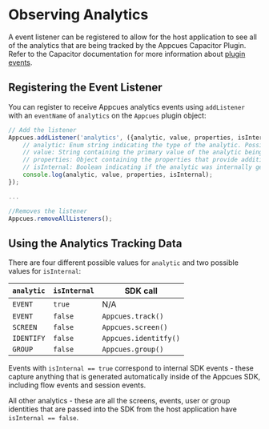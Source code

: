 # Observing Analytics

A event listener can be registered to allow for the host application to see all of the analytics that are being tracked by the Appcues Capacitor Plugin.  Refer to the Capacitor documentation for more information about [plugin events](https://capacitorjs.com/docs/v2/plugins/ios#plugin-events).

## Registering the Event Listener

You can register to receive Appcues analytics events using `addListener` with an `eventName` of `analytics` on the `Appcues` plugin object:

```js
// Add the listener
Appcues.addListener('analytics', ({analytic, value, properties, isInternal}) => {
    // analytic: Enum string indicating the type of the analytic. Possible values listed below.
    // value: String containing the primary value of the analytic being tracked. For events - the event name, for screens - the screen title, for identify - the user ID, for group - the group ID.
    // properties: Object containing the properties that provide additional context about the analytic.
    // isInternal: Boolean indicating if the analytic was internally generated by the SDK, as opposed to passed in from the host application.
    console.log(analytic, value, properties, isInternal);
});

...

//Removes the listener
Appcues.removeAllListeners();
 ```

## Using the Analytics Tracking Data

There are four different possible values for `analytic` and two possible values for `isInternal`:

| `analytic`     | `isInternal` | SDK call              |
| -------------- | ------------ | --------------------- |
| `EVENT`        | `true`       | N/A                   |
| `EVENT`        | `false`      | `Appcues.track()`     |
| `SCREEN`       | `false`      | `Appcues.screen()`    |
| `IDENTIFY`     | `false`      | `Appcues.identitfy()` |
| `GROUP`        | `false`      | `Appcues.group()`     |

Events with `isInternal == true` correspond to internal SDK events - these capture anything that is generated automatically inside of the Appcues SDK, including flow events and session events.

All other analytics - these are all the screens, events, user or group identities that are passed into the SDK from the host application have `isInternal == false`.
